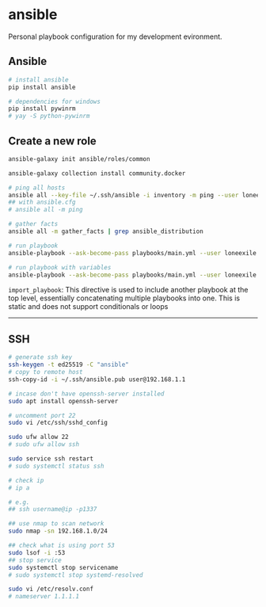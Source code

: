 # ansible

Personal playbook configuration for my development evironment.

## Ansible

```bash
# install ansible
pip install ansible

# dependencies for windows
pip install pywinrm
# yay -S python-pywinrm
```

## Create a new role

```bash
ansible-galaxy init ansible/roles/common
```

```bash
ansible-galaxy collection install community.docker

# ping all hosts
ansible all --key-file ~/.ssh/ansible -i inventory -m ping --user loneexile
## with ansible.cfg
# ansible all -m ping

# gather facts
ansible all -m gather_facts | grep ansible_distribution

# run playbook
ansible-playbook --ask-become-pass playbooks/main.yml --user loneexile

# run playbook with variables
ansible-playbook --ask-become-pass playbooks/main.yml --user loneexile -e "@variables.yml"

```

`import_playbook`: This directive is used to include another playbook at the top
level, essentially concatenating multiple playbooks into one. This is static and
does not support conditionals or loops

---

## SSH

```bash
# generate ssh key
ssh-keygen -t ed25519 -C "ansible"
# copy to remote host
ssh-copy-id -i ~/.ssh/ansible.pub user@192.168.1.1

# incase don't have openssh-server installed
sudo apt install openssh-server

# uncomment port 22
sudo vi /etc/ssh/sshd_config

sudo ufw allow 22
# sudo ufw allow ssh

sudo service ssh restart
# sudo systemctl status ssh

# check ip
# ip a

# e.g.
## ssh username@ip -p1337

## use nmap to scan network
sudo nmap -sn 192.168.1.0/24

## check what is using port 53
sudo lsof -i :53
## stop service
sudo systemctl stop servicename
# sudo systemctl stop systemd-resolved

sudo vi /etc/resolv.conf
# nameserver 1.1.1.1
```
